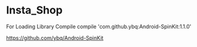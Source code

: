 # Insta_Shop


For Loading Library Compile </b>
compile 'com.github.ybq:Android-SpinKit:1.1.0'

https://github.com/ybq/Android-SpinKit
